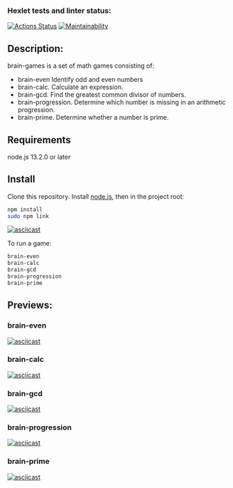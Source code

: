 ### Hexlet tests and linter status:
[![Actions Status](https://github.com/ajsen/frontend-project-44/workflows/hexlet-check/badge.svg)](https://github.com/ajsen/frontend-project-44/actions)
[![Maintainability](https://api.codeclimate.com/v1/badges/e08621375b9ef6493168/maintainability)](https://codeclimate.com/github/ajsen/frontend-project-44/maintainability)
## Description:

brain-games is a set of math games consisting of:

* brain-even Identify odd and even numbers
* brain-calc. Calculate an expression.
* brain-gcd. Find the greatest common divisor of numbers.
* brain-progression. Determine which number is missing in an arithmetic progression.
* brain-prime. Determine whether a number is prime.

## Requirements

node.js 13.2.0 or later

## Install

Clone this repository. Install [node.js](https://nodejs.org/en), then in the project root:

```bash
npm install
sudo npm link
```

[![asciicast](https://asciinema.org/a/596712.svg)](https://asciinema.org/a/596712)

To run a game:

```bash
brain-even
brain-calc
brain-gcd
brain-progression
brain-prime
```

## Previews:

### brain-even

[![asciicast](https://asciinema.org/a/596711.svg)](https://asciinema.org/a/596711)

### brain-calc

[![asciicast](https://asciinema.org/a/595923.svg)](https://asciinema.org/a/595923)

### brain-gcd

[![asciicast](https://asciinema.org/a/596036.svg)](https://asciinema.org/a/596036)

### brain-progression

[![asciicast](https://asciinema.org/a/596259.svg)](https://asciinema.org/a/596259)

### brain-prime

[![asciicast](https://asciinema.org/a/596499.svg)](https://asciinema.org/a/596499)
